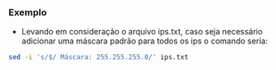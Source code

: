 ### Exemplo
* Levando em consideração o arquivo ips.txt, caso seja necessário adicionar uma máscara padrão para todos os ips o comando seria:
``` bash
sed -i 's/$/ Máscara: 255.255.255.0/' ips.txt
```

